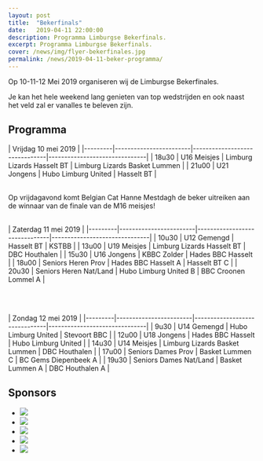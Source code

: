```yaml
---
layout: post
title:  "Bekerfinals"
date:   2019-04-11 22:00:00
description: Programma Limburgse Bekerfinals.
excerpt: Programma Limburgse Bekerfinals.
cover: /news/img/flyer-bekerfinales.jpg
permalink: /news/2019-04-11-beker-programma/
---
```


Op 10-11-12 Mei 2019 organiseren wij de Limburgse Bekerfinales.

Je kan het hele weekend lang genieten van top wedstrijden en ook naast het veld zal er vanalles te beleven zijn.

## Programma

| Vrijdag 10 mei 2019                                                                              |
|---------|------------------------|-------------------------------|-------------------------------|
| 18u30   | U16 Meisjes            | Limburg Lizards Hasselt BT    | Limburg Lizards Basket Lummen |
| 21u00   | U21 Jongens            | Hubo Limburg United           | Hasselt BT                    |

<br/>
Op vrijdagavond komt Belgian Cat Hanne Mestdagh de beker uitreiken aan de winnaar van de finale van de M16 meisjes!
<br/><br/>

| Zaterdag 11 mei 2019                                                                             |
|---------|------------------------|-------------------------------|-------------------------------|
| 10u30   | U12 Gemengd            | Hasselt BT                    | KSTBB                         |
| 13u00   | U19 Meisjes            | Limburg Lizards Hasselt BT    | DBC Houthalen                 |
| 15u30   | U16 Jongens            | KBBC Zolder                   | Hades BBC Hasselt             |
| 18u00   | Seniors Heren Prov     | Hades BBC Hasselt A           | Hasselt BT C                  |
| 20u30   | Seniors Heren Nat/Land | Hubo Limburg United B         | BBC Croonen Lommel A          |

<br/><br/>

| Zondag 12 mei 2019                                                                               |
|---------|------------------------|-------------------------------|-------------------------------|
| 9u30    | U14 Gemengd            | Hubo Limburg United           | Stevoort BBC                  |
| 12u00   | U18 Jongens            | Hades BBC Hasselt             | Hubo Limburg United           |
| 14u30   | U14 Meisjes            | Limburg Lizards Basket Lummen | DBC Houthalen                 |
| 17u00   | Seniors Dames Prov     | Basket Lummen C               | BC Gems Diepenbeek A          |
| 19u30   | Seniors Dames Nat/Land | Basket Lummen A               | DBC Houthalen A               |


<h2>Sponsors</h2>	
<div class="partners">	
	<ul>
        <li><a href="https://www.tentenverhuurjoris.be"><img src="/news/img/tentenverhuur-joris.jpg"></a></li>
        <li><a href="http://www.edbbvba.be"><img src="/news/img/edb-algemene-dakwerken.png"></a></li>
        <li><a href="https://vanosch.bmw.be/"><img src="/news/img/bmw-van-osch.jpg"></a></li>
        <li><a href="https://opel.garageboden.be/nl/"><img src="/news/img/boden.png"></a></li>
        <li><a href="http://www.kaarskesprocessie.be"><img src="/news/img/kaarskesprocessie.png"></a></li>
    </ul>
</div>